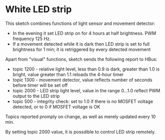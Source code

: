  # White LED strip
 
This sketch combines functions of light sensor and movement detector:
  * In the evening it set LED strip on for 4 hours at half brightness. PWM frequency 125 Hz.
  * If a movement detected while it is dark then LED strip is set to full brightness for 1 min; it is retriggered by every detected movement
  
Apart from "visual" functions, sketch sends the following report to HBus:
  * topic 1200 - relative light level, less than 0.9 is dark, greater than 1.0 is bright, value greater than 1.1 reloads the 4-hour timer
  * topic 1300 - movement detector, value reflects number of seconds before timer will be set off
  * topic 2000 - LED strip light level,  value in the range 0...1.0 reflect PWM output to the LED strip
  * topic 500 - integrity check: set to 1.0 if there is no MOSFET voltage detected, or to 0 if MOSFET voltage is OK

Topics reported promply on change, as well as merely updated every 10 min. 

By setting topic 2000 value, it is possdible to control LED strip remotely.
